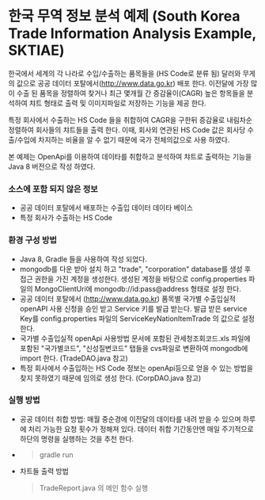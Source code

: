 # 한국 무역 정보 분석 예제 (South Korea Trade Information Analysis Example, SKTIAE)

한국에서 세계의 각 나라로 수입/수출하는 품목들을 (HS Code로 분류 됨)  달러와 무게의 값으로 공공 데이터 포탈에서(http://www.data.go.kr) 배포 한다. 이전달에 가장 많이 수출 된 품목을 정렬하여 찾거나 최근 몇개월 간 증감율이(CAGR) 높은 항목들을 분석하여 챠트 형태로 출력 및 이미지파일로 저장하는 기능을 제공 한다.

특정 회사에서 수출하는 HS Code 들을 취합하여 CAGR을 구한뒤 증감율로 내림차순 정렬하여 회사들의 챠트들을 출력 한다. 이때, 회사외 연관된 HS Code 값은 회사당 수출/수입에 차지하는 비율을 알 수 없기 때문에 국가 전체의값으로 사용 하였다.

본 예제는 OpenApi를 이용하여 데이타를 취합하고 분석하여 챠트로 출력하는 기능을 Java 8 버전으로 작성 하였다.

### 소스에 포함 되지 않은 정보
- 공공 데이터 포탈에서 배포하는 수출입 데이터 데이타 베이스
- 특정 회사가 수출하는 HS Code

### 환경 구성 방법
- Java 8, Gradle 들을 사용하여 작성 되었다.
- mongodb를 다운 받아 설치 하고 "trade", "corporation" database를 생성 후 접근 권한을 가진 계정을 생성한다. 생성된 계정을 바탕으로 config.properties 파일의 MongoClientUri에 mongodb://id:pass@address 형태로 설정 한다.
- 공공 데이터 포탈에서 (http://www.data.go.kr) 품목별 국가별 수출입실적 openAPI 사용 신청을 승인 받고 Service 키를 발급 받는다. 발급 받은 service Key를 config.properties 파일의 ServiceKeyNationItemTrade 의 값으로 설정 한다.
- 국가별 수출입실적 openApi 사용방법 문서에 포함된 관세청조회코드.xls 파일에 포함된 "국가별코드", "신성질변코드" 탭들을 cvs파일로 변환하여 mongodb에 import 한다. (TradeDAO.java 참고)
- 특정 회사에서 수출입하는 HS Code 정보는 openApi등으로 얻을 수 있는 방법을 찾지 못하였기 때문에 임의로 생성 한다. (CorpDAO.java 참고)

### 실행 방법
- 공공 데이터 취합 방법: 매월 중순경에 이전달의 데이타를 내려 받을 수 있으며 하루에 처리 가능한 요청 횟수가 정해져 있다. 데이터 취합 기간동안엔 매일 주기적으로 하단의 명령을 실행하는 것을 추천 한다.

- > gradle run

- 차트들 출력 방법

  > TradeReport.java 의 메인 함수 실행
